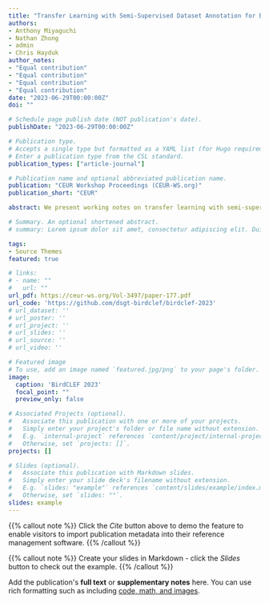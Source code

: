 ```yaml
---
title: "Transfer Learning with Semi-Supervised Dataset Annotation for Birdcall Classification"
authors:
- Anthony Miyaguchi
- Nathan Zhong
- admin
- Chris Hayduk
author_notes:
- "Equal contribution"
- "Equal contribution"
- "Equal contribution"
- "Equal contribution"
date: "2023-06-29T00:00:00Z"
doi: ""

# Schedule page publish date (NOT publication's date).
publishDate: "2023-06-29T00:00:00Z"

# Publication type.
# Accepts a single type but formatted as a YAML list (for Hugo requirements).
# Enter a publication type from the CSL standard.
publication_types: ["article-journal"]

# Publication name and optional abbreviated publication name.
publication: "CEUR Workshop Proceedings (CEUR-WS.org)"
publication_short: "CEUR"

abstract: We present working notes on transfer learning with semi-supervised dataset annotation for the BirdCLEF 2023 competition, focused on identifying African bird species in recorded soundscapes. Our approach utilizes existing off-the-shelf models, BirdNET and MixIT, to address representation and labeling challenges in the competition. We explore the embedding space learned by BirdNET and propose a process to derive an annotated dataset for supervised learning. Our experiments involve various models and feature engineering approaches to maximize performance on the competition leaderboard. The results demonstrate the effectiveness of our approach in classifying bird species and highlight the potential of transfer learning and semi-supervised dataset annotation in similar tasks.

# Summary. An optional shortened abstract.
# summary: Lorem ipsum dolor sit amet, consectetur adipiscing elit. Duis posuere tellus ac convallis placerat. Proin tincidunt magna sed ex sollicitudin condimentum.

tags:
- Source Themes
featured: true

# links:
# - name: ""
#   url: ""
url_pdf: https://ceur-ws.org/Vol-3497/paper-177.pdf
url_code: 'https://github.com/dsgt-birdclef/birdclef-2023'
# url_dataset: ''
# url_poster: ''
# url_project: ''
# url_slides: ''
# url_source: ''
# url_video: ''

# Featured image
# To use, add an image named `featured.jpg/png` to your page's folder. 
image:
  caption: 'BirdCLEF 2023'
  focal_point: ""
  preview_only: false

# Associated Projects (optional).
#   Associate this publication with one or more of your projects.
#   Simply enter your project's folder or file name without extension.
#   E.g. `internal-project` references `content/project/internal-project/index.md`.
#   Otherwise, set `projects: []`.
projects: []

# Slides (optional).
#   Associate this publication with Markdown slides.
#   Simply enter your slide deck's filename without extension.
#   E.g. `slides: "example"` references `content/slides/example/index.md`.
#   Otherwise, set `slides: ""`.
slides: example
---
```


{{% callout note %}}
Click the *Cite* button above to demo the feature to enable visitors to import publication metadata into their reference management software.
{{% /callout %}}

{{% callout note %}}
Create your slides in Markdown - click the *Slides* button to check out the example.
{{% /callout %}}

Add the publication's **full text** or **supplementary notes** here. You can use rich formatting such as including [code, math, and images](https://docs.hugoblox.com/content/writing-markdown-latex/).
